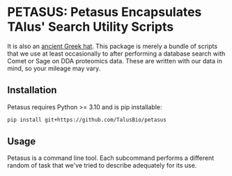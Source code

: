 # PETASUS: Petasus Encapsulates TAlus' Search Utility Scripts

It is also an [ancient Greek hat](https://en.wikipedia.org/wiki/Petasos). 
This package is merely a bundle of scripts that we use at least occasionally to after performing a database search with Comet or Sage on DDA proteomics data. 
These are written with our data in mind, so your mileage may vary.

## Installation

Petasus requires Python >= 3.10 and is pip installable:
``` bash
pip install git+https://github.com/TalusBio/petasus
```

## Usage

Petasus is a command line tool. 
Each subcommand performs a different random of task that we've tried to describe adequately for its use. 
